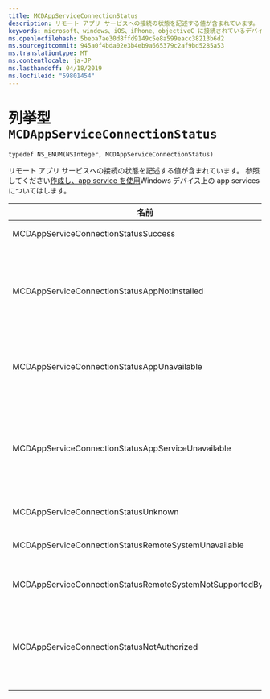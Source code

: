 ```yaml
---
title: MCDAppServiceConnectionStatus
description: リモート アプリ サービスへの接続の状態を記述する値が含まれています。
keywords: microsoft、windows、iOS、iPhone、objectiveC に接続されているデバイス、プロジェクトのローマ
ms.openlocfilehash: 5beba7ae30d8ffd9149c5e8a599eacc38213b6d2
ms.sourcegitcommit: 945a0f4bda02e3b4eb9a665379c2af9bd5285a53
ms.translationtype: MT
ms.contentlocale: ja-JP
ms.lasthandoff: 04/18/2019
ms.locfileid: "59801454"
---
```

# <a name="enum-mcdappserviceconnectionstatus"></a>列挙型 `MCDAppServiceConnectionStatus`

```
typedef NS_ENUM(NSInteger, MCDAppServiceConnectionStatus)
```

リモート アプリ サービスへの接続の状態を記述する値が含まれています。 参照してください[作成し、app service を使用](https://docs.microsoft.com/windows/uwp/launch-resume/how-to-create-and-consume-an-app-service)Windows デバイス上の app services についてはします。

|名前   |値   |説明   |
|--------|-------|-------------|
|MCDAppServiceConnectionStatusSuccess | 0| App service への接続を正常に開きました。|
|MCDAppServiceConnectionStatusAppNotInstalled | 1| デバイスでは、接続の試みを app service のパッケージがインストールされていません。 App service への接続を開こうとする前に、パッケージがインストールされていることを確認します。|
|MCDAppServiceConnectionStatusAppUnavailable | 2| 接続の試みを app service のパッケージは一時的にご利用いただけません。 後でもう一度接続しようとしてください。|
|MCDAppServiceConnectionStatusAppServiceUnavailable | 3| 指定したパッケージ ID を持つアプリがインストールされ、使用できるが、アプリは、指定した app service のサポートを宣言しません。 App service の名前と、アプリのバージョンが正しいことを確認します。|
|MCDAppServiceConnectionStatusUnknown | 4| 不明な理由で、接続を確立できませんでした。|
|MCDAppServiceConnectionStatusRemoteSystemUnavailable | 5| 対象のリモート デバイスまたはアプリケーションでは、接続の使用できなくします。|
|MCDAppServiceConnectionStatusRemoteSystemNotSupportedByApp | 6|リモート接続をサポートするためには、クライアント アプリが構成されていません。|
|MCDAppServiceConnectionStatusNotAuthorized | 7| クライアント デバイスは、リモート接続をサポートする権限がありません。 これは、MCDAppServiceConnection に無効なトークンが渡されるために発生する可能性があります。|